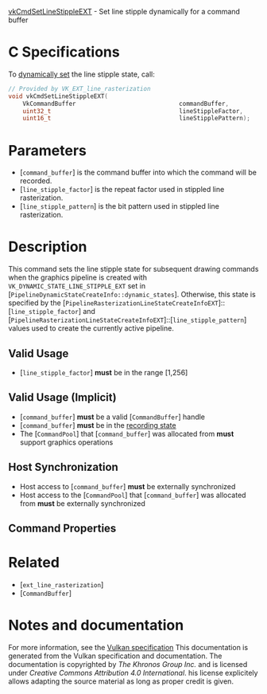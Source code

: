 [vkCmdSetLineStippleEXT](https://www.khronos.org/registry/vulkan/specs/1.3-extensions/man/html/vkCmdSetLineStippleEXT.html) - Set line stipple dynamically for a command buffer

# C Specifications
To [dynamically set](https://www.khronos.org/registry/vulkan/specs/1.3-extensions/html/vkspec.html#pipelines-dynamic-state) the line stipple state,
call:
```c
// Provided by VK_EXT_line_rasterization
void vkCmdSetLineStippleEXT(
    VkCommandBuffer                             commandBuffer,
    uint32_t                                    lineStippleFactor,
    uint16_t                                    lineStipplePattern);
```

# Parameters
- [`command_buffer`] is the command buffer into which the command will be recorded.
- [`line_stipple_factor`] is the repeat factor used in stippled line rasterization.
- [`line_stipple_pattern`] is the bit pattern used in stippled line rasterization.

# Description
This command sets the line stipple state for subsequent drawing commands
when the graphics pipeline is created with
`VK_DYNAMIC_STATE_LINE_STIPPLE_EXT` set in
[`PipelineDynamicStateCreateInfo::dynamic_states`].
Otherwise, this state is specified by the
[`PipelineRasterizationLineStateCreateInfoEXT`]::[`line_stipple_factor`]
and
[`PipelineRasterizationLineStateCreateInfoEXT`]::[`line_stipple_pattern`]
values used to create the currently active pipeline.
## Valid Usage
-  [`line_stipple_factor`] **must**  be in the range [1,256]

## Valid Usage (Implicit)
-  [`command_buffer`] **must**  be a valid [`CommandBuffer`] handle
-  [`command_buffer`] **must**  be in the [recording state]()
-    The [`CommandPool`] that [`command_buffer`] was allocated from  **must**  support graphics operations

## Host Synchronization
- Host access to [`command_buffer`] **must**  be externally synchronized
- Host access to the [`CommandPool`] that [`command_buffer`] was allocated from  **must**  be externally synchronized

## Command Properties

# Related
- [`ext_line_rasterization`]
- [`CommandBuffer`]

# Notes and documentation
For more information, see the [Vulkan specification](https://www.khronos.org/registry/vulkan/specs/1.3-extensions/html/vkspec.html)
This documentation is generated from the Vulkan specification and documentation.
The documentation is copyrighted by *The Khronos Group Inc.* and is licensed under *Creative Commons Attribution 4.0 International*.
his license explicitely allows adapting the source material as long as proper credit is given.
        